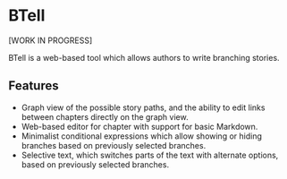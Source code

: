 # BTell

[WORK IN PROGRESS]

BTell is a web-based tool which allows authors to write branching stories.

## Features

- Graph view of the possible story paths, and the ability to edit links between chapters directly on the graph view.
- Web-based editor for chapter with support for basic Markdown.
- Minimalist conditional expressions which allow showing or hiding branches based on previously selected branches.
- Selective text, which switches parts of the text with alternate options, based on previously selected branches.
